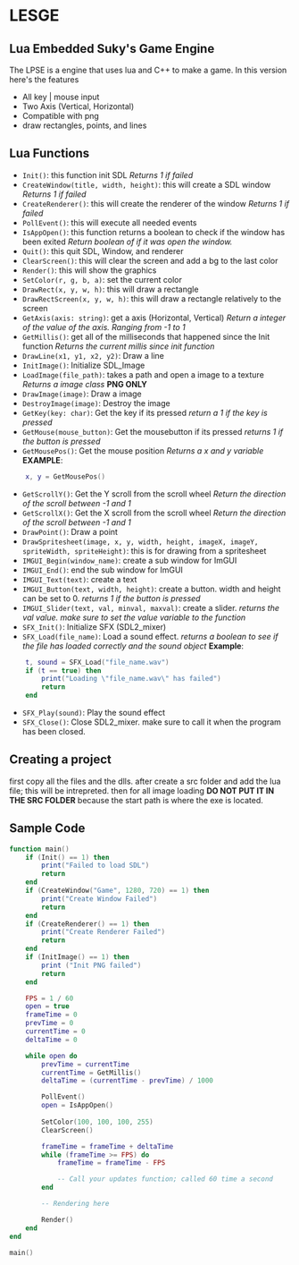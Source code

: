 # LESGE
## Lua Embedded Suky's Game Engine
The LPSE is a engine that uses lua and C++ to make a game.
In this version here's the features

- All key | mouse input
- Two Axis (Vertical, Horizontal)
- Compatible with png
- draw rectangles, points, and lines

## Lua Functions
- ```Init()```: this function init SDL *Returns 1 if failed*
- ```CreateWindow(title, width, height)```: this will create a SDL window *Returns 1 if failed*
- ```CreateRenderer()```: this will create the renderer of the window *Returns 1 if failed*
- ```PollEvent()```: this will execute all needed events
- ```IsAppOpen()```: this function returns a boolean to check if the window has been exited *Return boolean of if it was open the window.*
- ```Quit()```: this quit SDL, Window, and renderer
- ```ClearScreen()```: this will clear the screen and add a bg to the last color
- ```Render()```: this will show the graphics
- ```SetColor(r, g, b, a)```: set the current color
- ```DrawRect(x, y, w, h)```: this will draw a rectangle
- ```DrawRectScreen(x, y, w, h)```: this will draw a rectangle relatively to the screen
- ```GetAxis(axis: string)```: get a axis (Horizontal, Vertical) *Return a integer of the value of the axis. Ranging from -1 to 1*
- ```GetMillis()```: get all of the milliseconds that happened since the Init function *Returns the current millis since init function*
- ```DrawLine(x1, y1, x2, y2)```: Draw a line
- ```InitImage()```: Initialize SDL_Image
- ```LoadImage(file_path)```: takes a path and open a image to a texture *Returns a image class* **PNG ONLY**
- ```DrawImage(image)```: Draw a image
- ```DestroyImage(image)```: Destroy the image
- ```GetKey(key: char)```: Get the key if its pressed *return a 1 if the key is pressed*
- ```GetMouse(mouse_button)```: Get the mousebutton if its pressed *returns 1 if the button is pressed*
- ```GetMousePos()```: Get the mouse position *Returns a x and y variable*
**EXAMPLE**:
```lua
    x, y = GetMousePos()
```
- ```GetScrollY()```: Get the Y scroll from the scroll wheel *Return the direction of the scroll between -1 and 1*
- ```GetScrollX()```: Get the X scroll from the scroll wheel *Return the direction of the scroll between -1 and 1*
- ```DrawPoint()```: Draw a point
- ```DrawSpritesheet(image, x, y, width, height, imageX, imageY, spriteWidth, spriteHeight)```: this is for drawing from a spritesheet
- ```IMGUI_Begin(window_name)```: create a sub window for ImGUI
- ```IMGUI_End()```: end the sub window for ImGUI
- ```IMGUI_Text(text)```: create a text
- ```IMGUI_Button(text, width, height)```: create a button. width and height can be set to 0. *returns 1 if the button is pressed*
- ```IMGUI_Slider(text, val, minval, maxval)```: create a slider. *returns the val value. make sure to set the value variable to the function*
- ```SFX_Init()```: Initialize SFX (SDL2_mixer)
- ```SFX_Load(file_name)```: Load a sound effect. *returns a boolean to see if the file has loaded correctly and the sound object* **Example**:
```lua
    t, sound = SFX_Load("file_name.wav")
    if (t == true) then
        print("Loading \"file_name.wav\" has failed")
        return
    end
```
- ```SFX_Play(sound)```: Play the sound effect
- ```SFX_Close()```: Close SDL2_mixer. make sure to call it when the program has been closed.
## Creating a project
first copy all the files and the dlls. after create a src folder and add the lua file; this will be intrepreted. then for all image loading **DO NOT PUT IT IN THE SRC FOLDER** because the start path is where the exe is located.

## Sample Code
```lua
function main()
    if (Init() == 1) then
        print("Failed to load SDL")
        return
    end
    if (CreateWindow("Game", 1280, 720) == 1) then
        print("Create Window Failed")
        return
    end
    if (CreateRenderer() == 1) then
        print("Create Renderer Failed")
        return
    end
    if (InitImage() == 1) then
        print ("Init PNG failed")
        return
    end

    FPS = 1 / 60
    open = true
    frameTime = 0
	prevTime = 0
	currentTime = 0
	deltaTime = 0

    while open do
        prevTime = currentTime
		currentTime = GetMillis()
		deltaTime = (currentTime - prevTime) / 1000

        PollEvent()
        open = IsAppOpen()
        
        SetColor(100, 100, 100, 255)
        ClearScreen()

        frameTime = frameTime + deltaTime
        while (frameTime >= FPS) do
			frameTime = frameTime - FPS

            -- Call your updates function; called 60 time a second
		end

        -- Rendering here

        Render()
    end
end

main()
```
